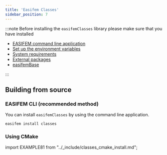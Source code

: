 ```yaml
---
title: 'Easifem Classes'
sidebar_position: 7
---
```


:::note
Before installing the `easifemClasses` library please make sure that you have installed

- [EASIFEM command line application](./install-easifem-cli)
- [Set up the environment variables](./setup-environment)
- [System requirements](./install-system-requirements)
- [External packages](./install-extpkgs)
- [easifemBase](./install-easifem-base)

:::

## Building from source

### EASIFEM CLI (recommended method)

You can install `easifemClasses` by using the command line application.

```bash
easifem install classes
```

### Using CMake

import EXAMPLE81 from "../_include/classes_cmake_install.md";

<EXAMPLE81 />



